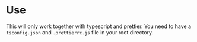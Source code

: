 # Use

This will only work together with typescript and prettier.
You need to have a `tsconfig.json` and `.prettierrc.js` file in your root directory.
